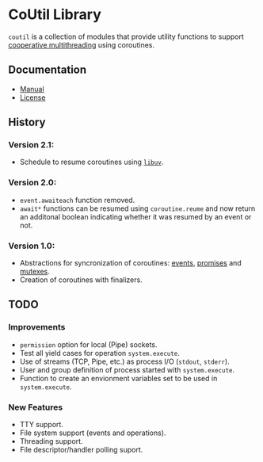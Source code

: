 CoUtil Library
==============

`coutil` is a collection of modules that provide utility functions to support [cooperative multithreading](https://en.wikipedia.org/wiki/Cooperative_multitasking) using coroutines.

Documentation
-------------

- [Manual](doc/manual.md)
- [License](LICENSE)

History
-------

### Version 2.1:
- Schedule to resume coroutines using [`libuv`](https://libuv.org/).

### Version 2.0:
- `event.awaiteach` function removed.
- `await*` functions can be resumed using `coroutine.reume` and now return an additonal boolean indicating whether it was resumed by an event or not.

### Version 1.0:
- Abstractions for syncronization of coroutines: [events](https://en.wikipedia.org/wiki/Async/await), [promises](https://en.wikipedia.org/wiki/Futures_and_promises) and [mutexes](https://en.wikipedia.org/wiki/Mutex).
- Creation of coroutines with finalizers.

TODO
----

### Improvements

- `permission` option for local (Pipe) sockets.
- Test all yield cases for operation `system.execute`.
- Use of streams (TCP, Pipe, etc.) as process I/O (`stdout`, `stderr`).
- User and group definition of process started with `system.execute`.
- Function to create an envionment variables set to be used in `system.execute`.

### New Features

- TTY support.
- File system support (events and operations).
- Threading support.
- File descriptor/handler polling suport.
